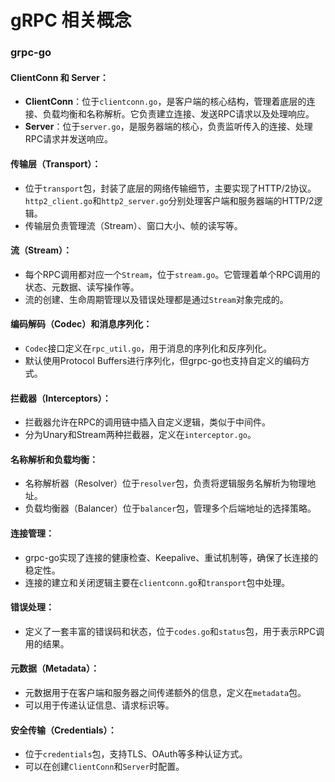 # gRPC 相关概念


### grpc-go

#### **ClientConn 和 Server**：

- **ClientConn**：位于`clientconn.go`，是客户端的核心结构，管理着底层的连接、负载均衡和名称解析。它负责建立连接、发送RPC请求以及处理响应。
- **Server**：位于`server.go`，是服务器端的核心，负责监听传入的连接、处理RPC请求并发送响应。

#### **传输层（Transport）**：

- 位于`transport`包，封装了底层的网络传输细节，主要实现了HTTP/2协议。`http2_client.go`和`http2_server.go`分别处理客户端和服务器端的HTTP/2逻辑。
- 传输层负责管理流（Stream）、窗口大小、帧的读写等。

#### **流（Stream）**：

- 每个RPC调用都对应一个`Stream`，位于`stream.go`。它管理着单个RPC调用的状态、元数据、读写操作等。
- 流的创建、生命周期管理以及错误处理都是通过`Stream`对象完成的。

#### **编码解码（Codec）和消息序列化**：

- `Codec`接口定义在`rpc_util.go`，用于消息的序列化和反序列化。
- 默认使用Protocol Buffers进行序列化，但grpc-go也支持自定义的编码方式。

#### **拦截器（Interceptors）**：

- 拦截器允许在RPC的调用链中插入自定义逻辑，类似于中间件。
- 分为Unary和Stream两种拦截器，定义在`interceptor.go`。

#### **名称解析和负载均衡**：

- 名称解析器（Resolver）位于`resolver`包，负责将逻辑服务名解析为物理地址。
- 负载均衡器（Balancer）位于`balancer`包，管理多个后端地址的选择策略。

#### **连接管理**：

- grpc-go实现了连接的健康检查、Keepalive、重试机制等，确保了长连接的稳定性。
- 连接的建立和关闭逻辑主要在`clientconn.go`和`transport`包中处理。

#### **错误处理**：

- 定义了一套丰富的错误码和状态，位于`codes.go`和`status`包，用于表示RPC调用的结果。

#### **元数据（Metadata）**：

- 元数据用于在客户端和服务器之间传递额外的信息，定义在`metadata`包。
- 可以用于传递认证信息、请求标识等。

#### **安全传输（Credentials）**：

- 位于`credentials`包，支持TLS、OAuth等多种认证方式。
- 可以在创建`ClientConn`和`Server`时配置。



